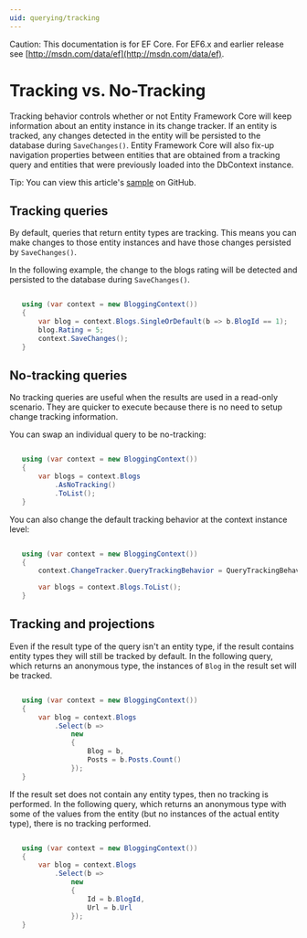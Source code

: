 ```yaml
---
uid: querying/tracking
---
```

Caution: This documentation is for EF Core. For EF6.x and earlier release see [http://msdn.com/data/ef](http://msdn.com/data/ef).

  # Tracking vs. No-Tracking

Tracking behavior controls whether or not Entity Framework Core will keep information about an entity instance in its change tracker. If an entity is tracked, any changes detected in the entity will be persisted to the database during `SaveChanges()`. Entity Framework Core will also fix-up navigation properties between entities that are obtained from a tracking query and entities that were previously loaded into the DbContext instance.

Tip: You can view this article's [sample](https://github.com/aspnet/EntityFramework.Docs/tree/master/samples/Querying) on GitHub.

  ## Tracking queries

By default, queries that return entity types are tracking. This means you can make changes to those entity instances and have those changes persisted by `SaveChanges()`.

In the following example, the change to the blogs rating will be detected and persisted to the database during `SaveChanges()`.

<!-- [!code-csharp[Main](samples/Querying/Querying/Tracking/Sample.cs)] -->

````c#

   using (var context = new BloggingContext())
   {
       var blog = context.Blogs.SingleOrDefault(b => b.BlogId == 1);
       blog.Rating = 5;
       context.SaveChanges();
   }

   ````

  ## No-tracking queries

No tracking queries are useful when the results are used in a read-only scenario. They are quicker to execute because there is no need to setup change tracking information.

You can swap an individual query to be no-tracking:

<!-- [!code-csharp[Main](samples/Querying/Querying/Tracking/Sample.cs?highlight=4)] -->

````c#

   using (var context = new BloggingContext())
   {
       var blogs = context.Blogs
           .AsNoTracking()
           .ToList();
   }

   ````

You can also change the default tracking behavior at the context instance level:

<!-- [!code-csharp[Main](samples/Querying/Querying/Tracking/Sample.cs?highlight=3)] -->

````c#

   using (var context = new BloggingContext())
   {
       context.ChangeTracker.QueryTrackingBehavior = QueryTrackingBehavior.NoTracking;

       var blogs = context.Blogs.ToList();
   }

   ````

  ## Tracking and projections

Even if the result type of the query isn't an entity type, if the result contains entity types they will still be tracked by default. In the following query, which returns an anonymous type, the instances of `Blog` in the result set will be tracked.

<!-- [!code-csharp[Main](samples/Querying/Querying/Tracking/Sample.cs?highlight=7)] -->

````c#

   using (var context = new BloggingContext())
   {
       var blog = context.Blogs
           .Select(b =>
               new
               {
                   Blog = b,
                   Posts = b.Posts.Count()
               });
   }

   ````

If the result set does not contain any entity types, then no tracking is performed. In the following query, which returns an anonymous type with some of the values from the entity (but no instances of the actual entity type), there is no tracking performed.

<!-- [!code-csharp[Main](samples/Querying/Querying/Tracking/Sample.cs)] -->

````c#

   using (var context = new BloggingContext())
   {
       var blog = context.Blogs
           .Select(b =>
               new
               {
                   Id = b.BlogId,
                   Url = b.Url
               });
   }

   ````
